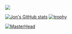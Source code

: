 

![](https://komarev.com/ghpvc/?username=jsowers13&color=brightgreen)

<!--
**jsowers13/jsowers13** is a ✨ _special_ ✨ repository because its `README.md` (this file) appears on your GitHub profile.

Here are some ideas to get you started:

- 🔭 I’m currently working on ...
- 🌱 I’m currently learning ...
- 👯 I’m looking to collaborate on ...
- 🤔 I’m looking for help with ...
- 💬 Ask me about ...
- 📫 How to reach me: ...
- 😄 Pronouns: ...
- ⚡ Fun fact: ...
-->
[![Jon's GitHub stats](https://github-readme-stats.vercel.app/api?username=jsowers13)](https://github.com/anuraghazra/github-readme-stats)
[![trophy](https://github-profile-trophy.vercel.app/?username=jsowers13)](https://github.com/ryo-ma/github-profile-trophy)

[![MasterHead](https://www.computersciencedegreehub.com/wp-content/uploads/2016/02/what-is-coding-1024x683.jpg)](https://github.com/jsowers13)
